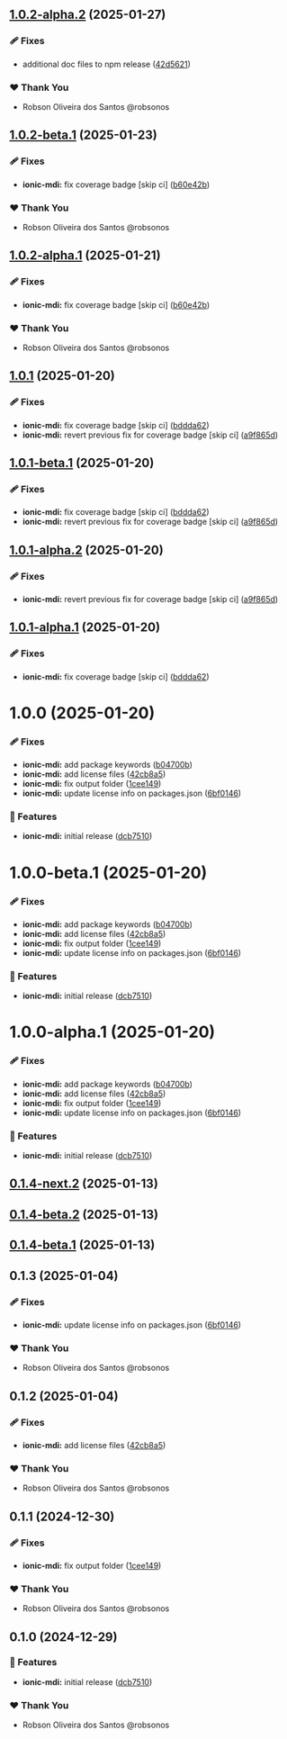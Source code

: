 ## [1.0.2-alpha.2](https://github.com/robsonos/npm-packages/compare/ionic-mdi@v1.0.2-alpha.1...ionic-mdi@v1.0.2-alpha.2) (2025-01-27)


### 🩹 Fixes

* additional doc files to npm release ([42d5621](https://github.com/robsonos/npm-packages/commit/42d56217d98fedd1b9067ecb02fda317dda14959))



### ❤️ Thank You

- Robson Oliveira dos Santos @robsonos

## [1.0.2-beta.1](https://github.com/robsonos/npm-packages/compare/ionic-mdi@v1.0.1...ionic-mdi@v1.0.2-beta.1) (2025-01-23)


### 🩹 Fixes

* **ionic-mdi:** fix coverage badge [skip ci] ([b60e42b](https://github.com/robsonos/npm-packages/commit/b60e42b5a3a086e3471389f15060d87dd6baccb0))



### ❤️ Thank You

- Robson Oliveira dos Santos @robsonos

## [1.0.2-alpha.1](https://github.com/robsonos/npm-packages/compare/ionic-mdi@v1.0.1...ionic-mdi@v1.0.2-alpha.1) (2025-01-21)

### 🩹 Fixes

- **ionic-mdi:** fix coverage badge [skip ci] ([b60e42b](https://github.com/robsonos/npm-packages/commit/b60e42b5a3a086e3471389f15060d87dd6baccb0))

### ❤️ Thank You

- Robson Oliveira dos Santos @robsonos

## [1.0.1](https://github.com/robsonos/npm-packages/compare/ionic-mdi@v1.0.0...ionic-mdi@v1.0.1) (2025-01-20)

### 🩹 Fixes

- **ionic-mdi:** fix coverage badge [skip ci] ([bddda62](https://github.com/robsonos/npm-packages/commit/bddda625178a60f3c084c712f067dc86a15313fc))
- **ionic-mdi:** revert previous fix for coverage badge [skip ci] ([a9f865d](https://github.com/robsonos/npm-packages/commit/a9f865d3f4098003da9150bf47b596622592fbbd))

## [1.0.1-beta.1](https://github.com/robsonos/npm-packages/compare/ionic-mdi@v1.0.0...ionic-mdi@v1.0.1-beta.1) (2025-01-20)

### 🩹 Fixes

- **ionic-mdi:** fix coverage badge [skip ci] ([bddda62](https://github.com/robsonos/npm-packages/commit/bddda625178a60f3c084c712f067dc86a15313fc))
- **ionic-mdi:** revert previous fix for coverage badge [skip ci] ([a9f865d](https://github.com/robsonos/npm-packages/commit/a9f865d3f4098003da9150bf47b596622592fbbd))

## [1.0.1-alpha.2](https://github.com/robsonos/npm-packages/compare/ionic-mdi@v1.0.1-alpha.1...ionic-mdi@v1.0.1-alpha.2) (2025-01-20)

### 🩹 Fixes

- **ionic-mdi:** revert previous fix for coverage badge [skip ci] ([a9f865d](https://github.com/robsonos/npm-packages/commit/a9f865d3f4098003da9150bf47b596622592fbbd))

## [1.0.1-alpha.1](https://github.com/robsonos/npm-packages/compare/ionic-mdi@v1.0.0...ionic-mdi@v1.0.1-alpha.1) (2025-01-20)

### 🩹 Fixes

- **ionic-mdi:** fix coverage badge [skip ci] ([bddda62](https://github.com/robsonos/npm-packages/commit/bddda625178a60f3c084c712f067dc86a15313fc))

# 1.0.0 (2025-01-20)

### 🩹 Fixes

- **ionic-mdi:** add package keywords ([b04700b](https://github.com/robsonos/npm-packages/commit/b04700b5548031e246d2efb12b32bab438ae80c3))
- **ionic-mdi:** add license files ([42cb8a5](https://github.com/robsonos/npm-packages/commit/42cb8a5c14f892480bb3a019405baa4f19248dcf))
- **ionic-mdi:** fix output folder ([1cee149](https://github.com/robsonos/npm-packages/commit/1cee149234ef849bb609e27598b3960985f63c27))
- **ionic-mdi:** update license info on packages.json ([6bf0146](https://github.com/robsonos/npm-packages/commit/6bf01460bad614d7df59539ce0e8a18c2591c3a6))

### 🚀 Features

- **ionic-mdi:** initial release ([dcb7510](https://github.com/robsonos/npm-packages/commit/dcb75105ade641dcb58f7c74f03eeed7574615ce))

# 1.0.0-beta.1 (2025-01-20)

### 🩹 Fixes

- **ionic-mdi:** add package keywords ([b04700b](https://github.com/robsonos/npm-packages/commit/b04700b5548031e246d2efb12b32bab438ae80c3))
- **ionic-mdi:** add license files ([42cb8a5](https://github.com/robsonos/npm-packages/commit/42cb8a5c14f892480bb3a019405baa4f19248dcf))
- **ionic-mdi:** fix output folder ([1cee149](https://github.com/robsonos/npm-packages/commit/1cee149234ef849bb609e27598b3960985f63c27))
- **ionic-mdi:** update license info on packages.json ([6bf0146](https://github.com/robsonos/npm-packages/commit/6bf01460bad614d7df59539ce0e8a18c2591c3a6))

### 🚀 Features

- **ionic-mdi:** initial release ([dcb7510](https://github.com/robsonos/npm-packages/commit/dcb75105ade641dcb58f7c74f03eeed7574615ce))

# 1.0.0-alpha.1 (2025-01-20)

### 🩹 Fixes

- **ionic-mdi:** add package keywords ([b04700b](https://github.com/robsonos/npm-packages/commit/b04700b5548031e246d2efb12b32bab438ae80c3))
- **ionic-mdi:** add license files ([42cb8a5](https://github.com/robsonos/npm-packages/commit/42cb8a5c14f892480bb3a019405baa4f19248dcf))
- **ionic-mdi:** fix output folder ([1cee149](https://github.com/robsonos/npm-packages/commit/1cee149234ef849bb609e27598b3960985f63c27))
- **ionic-mdi:** update license info on packages.json ([6bf0146](https://github.com/robsonos/npm-packages/commit/6bf01460bad614d7df59539ce0e8a18c2591c3a6))

### 🚀 Features

- **ionic-mdi:** initial release ([dcb7510](https://github.com/robsonos/npm-packages/commit/dcb75105ade641dcb58f7c74f03eeed7574615ce))

## [0.1.4-next.2](https://github.com/robsonos/npm-packages/compare/ionic-mdi@0.1.4-beta.2...ionic-mdi@0.1.4-next.2) (2025-01-13)

## [0.1.4-beta.2](https://github.com/robsonos/npm-packages/compare/ionic-mdi@0.1.4-alpha.3...ionic-mdi@0.1.4-beta.2) (2025-01-13)

## [0.1.4-beta.1](https://github.com/robsonos/npm-packages/compare/ionic-mdi@0.1.4-alpha.2...ionic-mdi@0.1.4-beta.1) (2025-01-13)

## 0.1.3 (2025-01-04)

### 🩹 Fixes

- **ionic-mdi:** update license info on packages.json ([6bf0146](https://github.com/robsonos/npm-packages/commit/6bf0146))

### ❤️ Thank You

- Robson Oliveira dos Santos @robsonos

## 0.1.2 (2025-01-04)

### 🩹 Fixes

- **ionic-mdi:** add license files ([42cb8a5](https://github.com/robsonos/npm-packages/commit/42cb8a5))

### ❤️ Thank You

- Robson Oliveira dos Santos @robsonos

## 0.1.1 (2024-12-30)

### 🩹 Fixes

- **ionic-mdi:** fix output folder ([1cee149](https://github.com/robsonos/npm-packages/commit/1cee149))

### ❤️ Thank You

- Robson Oliveira dos Santos @robsonos

## 0.1.0 (2024-12-29)

### 🚀 Features

- **ionic-mdi:** initial release ([dcb7510](https://github.com/robsonos/npm-packages/commit/dcb7510))

### ❤️ Thank You

- Robson Oliveira dos Santos @robsonos
